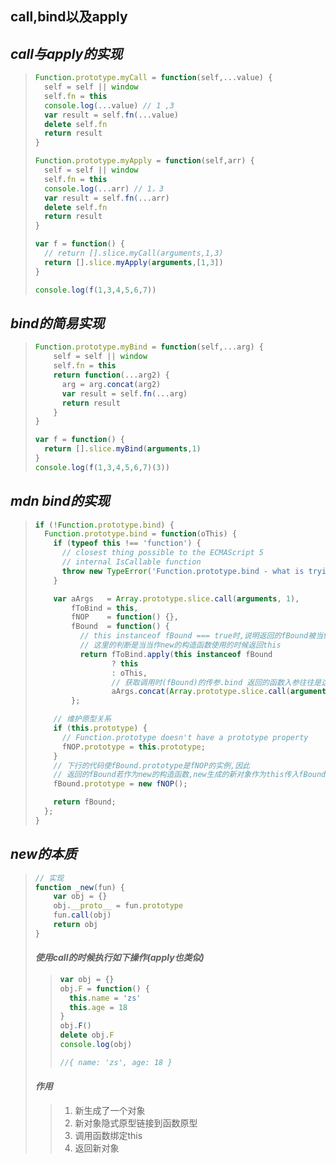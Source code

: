## call,bind以及apply

## *call与apply的实现*

> ```js
> Function.prototype.myCall = function(self,...value) {
>   self = self || window
>   self.fn = this
>   console.log(...value) // 1 ,3
>   var result = self.fn(...value)
>   delete self.fn
>   return result
> }
> 
> Function.prototype.myApply = function(self,arr) {
>   self = self || window
>   self.fn = this
>   console.log(...arr) // 1，3
>   var result = self.fn(...arr)
>   delete self.fn
>   return result
> }
> 
> var f = function() {
>   // return [].slice.myCall(arguments,1,3)
>   return [].slice.myApply(arguments,[1,3])
> }
> 
> console.log(f(1,3,4,5,6,7))
> ```
>
>  

## *bind的简易实现*

> ```js
> Function.prototype.myBind = function(self,...arg) {
>     self = self || window
>     self.fn = this
>     return function(...arg2) {
>       arg = arg.concat(arg2)
>       var result = self.fn(...arg)
>       return result
>     }
> }
> 
> var f = function() {
>   return [].slice.myBind(arguments,1)
> }
> console.log(f(1,3,4,5,6,7)(3))
> ```
>
>  

## *mdn bind的实现*

> ```js
> if (!Function.prototype.bind) {
>   Function.prototype.bind = function(oThis) {
>     if (typeof this !== 'function') {
>       // closest thing possible to the ECMAScript 5
>       // internal IsCallable function
>       throw new TypeError('Function.prototype.bind - what is trying to be bound is not callable');
>     }
> 
>     var aArgs   = Array.prototype.slice.call(arguments, 1),
>         fToBind = this,
>         fNOP    = function() {},
>         fBound  = function() {
>           // this instanceof fBound === true时,说明返回的fBound被当做new的构造函数调用
>           // 这里的判断是当当作new的构造函数使用的时候返回this
>           return fToBind.apply(this instanceof fBound
>                  ? this
>                  : oThis,
>                  // 获取调用时(fBound)的传参.bind 返回的函数入参往往是这么传递的
>                  aArgs.concat(Array.prototype.slice.call(arguments)));
>         };
> 
>     // 维护原型关系
>     if (this.prototype) {
>       // Function.prototype doesn't have a prototype property
>       fNOP.prototype = this.prototype; 
>     }
>     // 下行的代码使fBound.prototype是fNOP的实例,因此
>     // 返回的fBound若作为new的构造函数,new生成的新对象作为this传入fBound,新对象的__proto__就是fNOP的实例
>     fBound.prototype = new fNOP();
> 
>     return fBound;
>   };
> }
> ```
>
>  

## *new的本质*

> ```js
> // 实现
> function _new(fun) {
>     var obj = {}
>     obj.__proto__ = fun.prototype
>     fun.call(obj)
>     return obj
> }
> ```
>
> #### *使用call的时候执行如下操作(apply也类似)*
>
> > ```js
> > var obj = {}
> > obj.F = function() {
> >   this.name = 'zs'
> >   this.age = 18
> > }
> > obj.F()
> > delete obj.F
> > console.log(obj)
> > 
> > //{ name: 'zs', age: 18 }
> > ```
> >
> > 
>
> #### *作用*
>
> > 1. 新生成了一个对象
> > 2. 新对象隐式原型链接到函数原型
> > 3. 调用函数绑定this
> > 4. 返回新对象